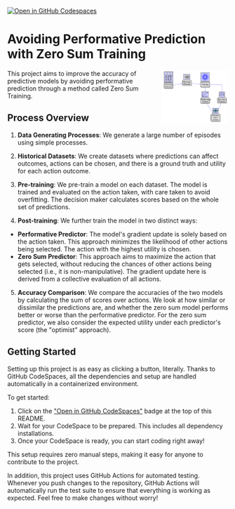 [![Open in GitHub Codespaces](https://github.com/codespaces/badge.svg)](https://codespaces.new/abdurraheemali/historical-action-predictor?quickstart=1)

# Avoiding Performative Prediction with Zero Sum Training

<img src="https://github.com/abdurraheemali/historical-action-predictor/blob/ed413112c5255281960caacbe6b1fa6d05f68321/docs/diagram.png" width="30%" align="right" />

This project aims to improve the accuracy of predictive models by avoiding performative prediction through a method called Zero Sum Training.

## Process Overview

1. **Data Generating Processes**: We generate a large number of episodes using simple processes.

2. **Historical Datasets**: We create datasets where predictions can affect outcomes, actions can be chosen, and there is a ground truth and utility for each action outcome.

3. **Pre-training**: We pre-train a model on each dataset. The model is trained and evaluated on the action taken, with care taken to avoid overfitting. The decision maker calculates scores based on the whole set of predictions.

4. **Post-training**: We further train the model in two distinct ways:
- **Performative Predictor**: The model's gradient update is solely based on the action taken. This approach minimizes the likelihood of other actions being selected. The action with the highest utility is chosen.
- **Zero Sum Predictor**: This approach aims to maximize the action that gets selected, without reducing the chances of other actions being selected (i.e., it is non-manipulative). The gradient update here is derived from a collective evaluation of all actions.

5. **Accuracy Comparison**: We compare the accuracies of the two models by calculating the sum of scores over actions. We look at how similar or dissimilar the predictions are, and whether the zero sum model performs better or worse than the performative predictor. For the zero sum predictor, we also consider the expected utility under each predictor's score (the "optimist" approach).

## Getting Started

Setting up this project is as easy as clicking a button, literally. Thanks to GitHub CodeSpaces, all the dependencies and setup are handled automatically in a containerized environment. 

To get started:

1. Click on the ["Open in GitHub CodeSpaces"](https://codespaces.new/abdurraheemali/historical-action-predictor?quickstart=1) badge at the top of this README.
2. Wait for your CodeSpace to be prepared. This includes all dependency installations.
3. Once your CodeSpace is ready, you can start coding right away!

This setup requires zero manual steps, making it easy for anyone to contribute to the project.

In addition, this project uses GitHub Actions for automated testing. Whenever you push changes to the repository, GitHub Actions will automatically run the test suite to ensure that everything is working as expected. Feel free to make changes without worry!
